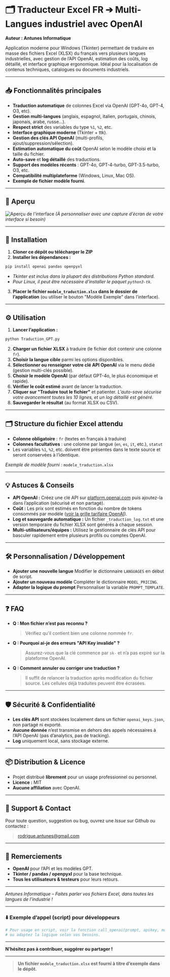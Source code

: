 # 🗂️ Traducteur Excel FR ➔ Multi-Langues industriel avec OpenAI

**Auteur : Antunes Informatique**

Application moderne pour Windows (Tkinter) permettant de traduire en masse des fichiers Excel (XLSX) du français vers plusieurs langues industrielles, avec gestion de l’API OpenAI, estimation des coûts, log détaillé, et interface graphique ergonomique.
Idéal pour la localisation de contenus techniques, catalogues ou documents industriels.

---

## 📥 Fonctionnalités principales

* **Traduction automatique** de colonnes Excel via OpenAI (GPT-4o, GPT-4, O3, etc).
* **Gestion multi-langues** (anglais, espagnol, italien, portugais, chinois, japonais, arabe, russe…).
* **Respect strict** des variables du type `%1`, `%2`, etc.
* **Interface graphique moderne** (Tkinter + ttk).
* **Gestion des clés API OpenAI** (multi-profils, ajout/suppression/sélection).
* **Estimation automatique du coût** OpenAI selon le modèle choisi et la taille du fichier.
* **Auto-save** et **log détaillé** des traductions.
* **Support des modèles récents** : GPT-4o, GPT-4-turbo, GPT-3.5-turbo, O3, etc.
* **Compatibilité multiplateforme** (Windows, Linux, Mac OS).
* **Exemple de fichier modèle fourni**.

---

## 📸 Aperçu

![Aperçu de l'interface](doc/preview.png)
*(À personnaliser avec une capture d’écran de votre interface si besoin)*

---

## 🚀 Installation

1. **Cloner ce dépôt ou télécharger le ZIP**
2. **Installer les dépendances :**

```bash
pip install openai pandas openpyxl
```

* *Tkinter est inclus dans la plupart des distributions Python standard.*
* *Pour Linux, il peut être nécessaire d’installer le paquet `python3-tk`.*

3. **Placer le fichier `modele_traduction.xlsx` dans le dossier de l’application** (ou utiliser le bouton "Modèle Exemple" dans l’interface).

---

## ⚙️ Utilisation

1. **Lancer l’application :**

```bash
python Traduction_GPT.py
```

2. **Charger un fichier XLSX** à traduire (le fichier doit contenir une colonne `fr`).
3. **Choisir la langue cible** parmi les options disponibles.
4. **Sélectionner ou renseigner votre clé API OpenAI** via le menu dédié (gestion multi-clés possible).
5. **Choisir le modèle OpenAI** (par défaut GPT-4o, le plus économique et rapide).
6. **Vérifier le coût estimé** avant de lancer la traduction.
7. **Cliquer sur "Traduire tout le fichier"** et patienter.
   *L’auto-save sécurise votre avancement toutes les 10 lignes, et un log détaillé est généré.*
8. **Sauvegarder le résultat** (au format XLSX ou CSV).

---

## 🗂️ Structure du fichier Excel attendu

* **Colonne obligatoire** : `fr` (textes en français à traduire)
* **Colonnes facultatives** : une colonne par langue (`en`, `es`, `it`, etc.), `statut`
* Les variables `%1`, `%2`, etc. doivent être présentes dans le texte source et seront conservées à l’identique.

*Exemple de modèle fourni :* `modele_traduction.xlsx`

---

## 💡 Astuces & Conseils

* **API OpenAI :**
  Créez une clé API sur [platform.openai.com](https://platform.openai.com/api-keys) puis ajoutez-la dans l’application (sécurisé et non partagé).
* **Coût :**
  Les prix sont estimés en fonction du nombre de tokens consommés par modèle ([voir la grille tarifaire OpenAI](https://openai.com/pricing)).
* **Log et sauvegarde automatique :**
  Un fichier `_traduction_log.txt` et une version temporaire du fichier XLSX sont générés à chaque session.
* **Multi-utilisateurs/équipes :**
  Utilisez le gestionnaire de clés API pour basculer rapidement entre plusieurs profils ou comptes OpenAI.

---

## 🛠️ Personnalisation / Développement

* **Ajouter une nouvelle langue**
  Modifier le dictionnaire `LANGUAGES` en début de script.
* **Ajouter un nouveau modèle**
  Compléter le dictionnaire `MODEL_PRICING`.
* **Adapter la logique du prompt**
  Personnaliser la variable `PROMPT_TEMPLATE`.

---

## ❓ FAQ

* **Q : Mon fichier n’est pas reconnu ?**

  > Vérifiez qu’il contient bien une colonne nommée `fr`.
* **Q : Pourquoi ai-je des erreurs "API Key invalide" ?**

  > Assurez-vous que la clé commence par `sk-` et n’a pas expiré sur la plateforme OpenAI.
* **Q : Comment annuler ou corriger une traduction ?**

  > Il suffit de relancer la traduction après modification du fichier source. Les cellules déjà traduites peuvent être écrasées.

---

## 🛡️ Sécurité & Confidentialité

* **Les clés API** sont stockées localement dans un fichier `openai_keys.json`, non partagé ni exporté.
* **Aucune donnée** n’est transmise en dehors des appels nécessaires à l’API OpenAI (pas d’analytics, pas de tracking).
* **Log** uniquement local, sans stockage externe.

---

## 📦 Distribution & Licence

* Projet distribué **librement** pour un usage professionnel ou personnel.
* **Licence :** MIT 
* **Aucune affiliation** avec OpenAI.

---

## 📧 Support & Contact

Pour toute question, suggestion ou bug, ouvrez une *Issue* sur Github ou contactez :

> [rodrigue.antunes@gmail.com](mailto:rodrigue.antunes@gmail.com)

---

## 👏 Remerciements

* **OpenAI** pour l’API et les modèles GPT.
* **Tkinter / pandas / openpyxl** pour la base technique.
* **Tous les utilisateurs & testeurs** pour leurs retours.

---

*Antunes Informatique – Faites parler vos fichiers Excel, dans toutes les langues de l’industrie !*

---

### ⬇️ Exemple d’appel (script) pour développeurs

```python
# Pour usage en script, voir la fonction call_openai(prompt, apikey, model)
# ou adaptez la logique selon vos besoins.
```

---

**N’hésitez pas à contribuer, suggérer ou partager !**

---

> **Un fichier `modele_traduction.xlsx` est fourni à titre d’exemple dans le dépôt.**

